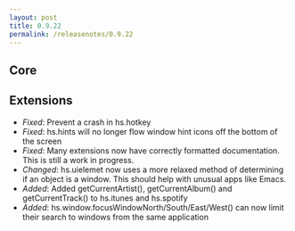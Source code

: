 ```yaml
---
layout: post
title: 0.9.22
permalink: /releasenotes/0.9.22
---
```


## Core

## Extensions
 * *Fixed*: Prevent a crash in hs.hotkey
 * *Fixed*: hs.hints will no longer flow window hint icons off the bottom of the screen
 * *Fixed*: Many extensions now have correctly formatted documentation. This is still a work in progress.
 * *Changed*: hs.uielemet now uses a more relaxed method of determining if an object is a window. This should help with unusual apps like Emacs.
 * *Added*: Added getCurrentArtist(), getCurrentAlbum() and getCurrentTrack() to hs.itunes and hs.spotify
 * *Added*: hs.window.focusWindowNorth/South/East/West() can now limit their search to windows from the same application
